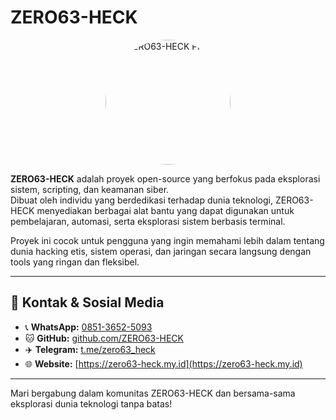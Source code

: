 # ZERO63-HECK

<p align="center">
  <img src="https://media.tenor.com/M7zTRtbUb2QAAAAM/dancing-zero-two.gif" alt="ZERO63-HECK Profile" width="200" style="border-radius: 50%;">
</p>

**ZERO63-HECK** adalah proyek open-source yang berfokus pada eksplorasi sistem, scripting, dan keamanan siber.  
Dibuat oleh individu yang berdedikasi terhadap dunia teknologi, ZERO63-HECK menyediakan berbagai alat bantu yang dapat digunakan untuk pembelajaran, automasi, serta eksplorasi sistem berbasis terminal.

Proyek ini cocok untuk pengguna yang ingin memahami lebih dalam tentang dunia hacking etis, sistem operasi, dan jaringan secara langsung dengan tools yang ringan dan fleksibel.

---

## 🔗 Kontak & Sosial Media

- 📞 **WhatsApp:** [0851-3652-5093](https://wa.me/6285136525093)  
- 🐱 **GitHub:** [github.com/ZERO63-HECK](https://github.com/ZERO63-HECK)  
- ✈️ **Telegram:** [t.me/zero63_heck](@zero63_heck)  
- 🌐 **Website:** [https://zero63-heck.my.id](https://zero63-heck.my.id)

---

Mari bergabung dalam komunitas ZERO63-HECK dan bersama-sama eksplorasi dunia teknologi tanpa batas!
